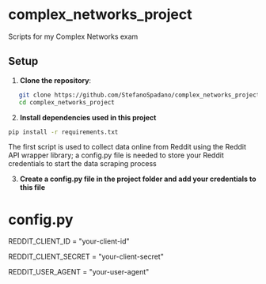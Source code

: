 # complex_networks_project
Scripts for my Complex Networks exam

## Setup
1. **Clone the repository**:
```bash
   git clone https://github.com/StefanoSpadano/complex_networks_project.git
   cd complex_networks_project
```
2. **Install dependencies used in this project**
```bash
pip install -r requirements.txt
```
The first script is used to collect data online from Reddit using the Reddit API wrapper library; a config.py file is needed to store your Reddit credentials to start the data scraping process

3. **Create a config.py file in the project folder and add your credentials to this file**
# config.py
REDDIT_CLIENT_ID = "your-client-id"

REDDIT_CLIENT_SECRET = "your-client-secret"

REDDIT_USER_AGENT = "your-user-agent"
